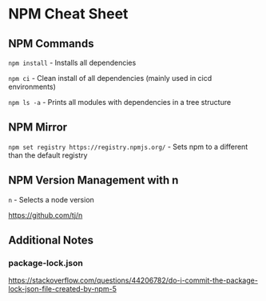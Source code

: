 # NPM Cheat Sheet

## NPM Commands

`npm install` - Installs all dependencies

`npm ci` - Clean install of all dependencies (mainly used in cicd environments)

`npm ls -a` - Prints all modules with dependencies in a tree structure

## NPM Mirror

`npm set registry https://registry.npmjs.org/` - Sets npm to a different than the default registry

## NPM Version Management with n

`n` - Selects a node version

https://github.com/tj/n

## Additional Notes

### package-lock.json

https://stackoverflow.com/questions/44206782/do-i-commit-the-package-lock-json-file-created-by-npm-5
